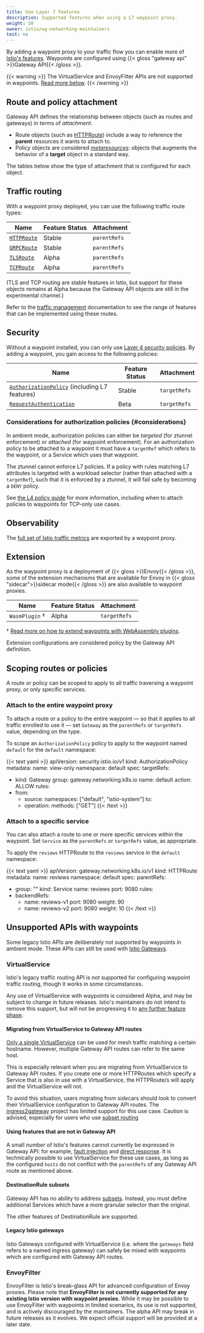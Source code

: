```yaml
---
title: Use Layer 7 features
description: Supported features when using a L7 waypoint proxy.
weight: 50
owner: istio/wg-networking-maintainers
test: no
---
```


By adding a waypoint proxy to your traffic flow you can enable more of [Istio's features](/docs/concepts). Waypoints are configured using {{< gloss "gateway api" >}}Gateway API{{< /gloss >}}.

{{< warning >}}
The VirtualService and EnvoyFilter APIs are not supported in waypoints. [Read more below](/docs/ambient/usage/l7-features/#unsupported-apis).
{{< /warning >}}

## Route and policy attachment

Gateway API defines the relationship between objects (such as routes and gateways) in terms of *attachment*.

* Route objects (such as [HTTPRoute](https://gateway-api.sigs.k8s.io/api-types/httproute/)) include a way to reference the **parent** resources it wants to attach to.
* Policy objects are considered [*metaresources*](https://gateway-api.sigs.k8s.io/geps/gep-713/): objects that augments the behavior of a **target** object in a standard way.

The tables below show the type of attachment that is configured for each object.

## Traffic routing

With a waypoint proxy deployed, you can use the following traffic route types:

|  Name  | Feature Status | Attachment |
| --- | --- | --- |
| [`HTTPRoute`](https://gateway-api.sigs.k8s.io/guides/http-routing/) | Stable | `parentRefs` |
| [`GRPCRoute`](https://gateway-api.sigs.k8s.io/guides/grpc-routing/) | Stable | `parentRefs` |
| [`TLSRoute`](https://gateway-api.sigs.k8s.io/guides/tls) | Alpha | `parentRefs` |
| [`TCPRoute`](https://gateway-api.sigs.k8s.io/guides/tcp/) | Alpha | `parentRefs` |

(TLS and TCP routing are stable features in Istio, but support for these objects remains at Alpha because the Gateway API objects are still in the experimental channel.)

Refer to the [traffic management](/docs/tasks/traffic-management/) documentation to see the range of features that can be implemented using these routes.

## Security

Without a waypoint installed, you can only use [Layer 4 security policies](/docs/ambient/usage/l4-policy/). By adding a waypoint, you gain access to the following policies:

|  Name  | Feature Status | Attachment |
| --- | --- | --- |
| [`AuthorizationPolicy`](/docs/reference/config/security/authorization-policy/) (including L7 features) | Stable | `targetRefs` |
| [`RequestAuthentication`](/docs/reference/config/security/request_authentication/) | Beta | `targetRefs` |

### Considerations for authorization policies {#considerations}

In ambient mode, authorization policies can either be *targeted* (for ztunnel enforcement) or *attached* (for waypoint enforcement). For an authorization policy to be attached to a waypoint it must have a `targetRef` which refers to the waypoint, or a Service which uses that waypoint.

The ztunnel cannot enforce L7 policies. If a policy with rules matching L7 attributes is targeted with a workload selector (rather than attached with a `targetRef`), such that it is enforced by a ztunnel, it will fail safe by becoming a `DENY` policy.

See [the L4 policy guide](/docs/ambient/usage/l4-policy/) for more information, including when to attach policies to waypoints for TCP-only use cases.

## Observability

The [full set of Istio traffic metrics](/docs/reference/config/metrics/) are exported by a waypoint proxy.

## Extension

As the waypoint proxy is a deployment of {{< gloss >}}Envoy{{< /gloss >}}, some of the extension mechanisms that are available for Envoy in {{< gloss "sidecar">}}sidecar mode{{< /gloss >}} are also available to waypoint proxies.

|  Name  | Feature Status | Attachment |
| --- | --- | --- |
| `WasmPlugin` † | Alpha | `targetRefs` |

† [Read more on how to extend waypoints with WebAssembly plugins](/docs/ambient/usage/extend-waypoint-wasm/).

Extension configurations are considered policy by the Gateway API definition.

## Scoping routes or policies

A route or policy can be scoped to apply to all traffic traversing a waypoint proxy, or only specific services.

### Attach to the entire waypoint proxy

To attach a route or a policy to the entire waypoint — so that it applies to all traffic enrolled to use it — set `Gateway` as the `parentRefs` or `targetRefs` value, depending on the type.

To scope an `AuthorizationPolicy` policy to apply to the waypoint named `default` for the `default` namespace:

{{< text yaml >}}
apiVersion: security.istio.io/v1
kind: AuthorizationPolicy
metadata:
  name: view-only
  namespace: default
spec:
  targetRefs:
  - kind: Gateway
    group: gateway.networking.k8s.io
    name: default
  action: ALLOW
  rules:
  - from:
    - source:
        namespaces: ["default", "istio-system"]
    to:
    - operation:
        methods: ["GET"]
{{< /text >}}

### Attach to a specific service

You can also attach a route to one or more specific services within the waypoint. Set `Service` as the `parentRefs` or `targetRefs` value, as appropriate.

To apply the `reviews` HTTPRoute to the `reviews` service in the `default` namespace:

{{< text yaml >}}
apiVersion: gateway.networking.k8s.io/v1
kind: HTTPRoute
metadata:
  name: reviews
  namespace: default
spec:
  parentRefs:
  - group: ""
    kind: Service
    name: reviews
    port: 9080
  rules:
  - backendRefs:
    - name: reviews-v1
      port: 9080
      weight: 90
    - name: reviews-v2
      port: 9080
      weight: 10
{{< /text >}}

## Unsupported APIs with waypoints

Some legacy Istio APIs are deliberately not supported by waypoints in ambient mode.  These APIs can still be used with [Istio Gateways](/docs/tasks/traffic-management/ingress/ingress-control/).

### VirtualService

Istio's legacy traffic routing API is not supported for configuring waypoint traffic routing, though it works in some circumstances.

Any use of VirtualService with waypoints is considered Alpha, and may be subject to change in future releases.
Istio's maintainers do not intend to remove this support, but will not be progressing it to [any further feature phase](/docs/releases/feature-stages).

#### Migrating from VirtualService to Gateway API routes

[Only a single VirtualService](/docs/reference/config/analysis/ist0109/) can be used for mesh traffic matching a certain hostname. However, multiple Gateway API routes can refer to the same host.

This is especially relevant when you are migrating from VirtualService to Gateway API routes. If you create one or more HTTPRoutes which specify a Service that is also in use with a VirtualService, the HTTPRoute/s will apply and the VirtualService will not.

To avoid this situation, users migrating from sidecars should look to convert their VirtualService configuration to Gateway API routes. The [ingress2gateway](https://github.com/kubernetes-sigs/ingress2gateway/) project has limited support for this use case. Caution is advised, especially for users who use [subset routing](/docs/concepts/traffic-management/#destination-rules)

#### Using features that are not in Gateway API

A small number of Istio's features cannot currently be expressed in Gateway API: for example, [fault injection](/docs/tasks/traffic-management/fault-injection/) and [direct response](/docs/reference/config/networking/virtual-service/#HTTPDirectResponse). It is technically possible to use VirtualService for these use cases, as long as the configured `hosts` do not conflict with the `parentRefs` of any Gateway API route as mentioned above.

#### DestinationRule subsets

Gateway API has no ability to address [subsets](/docs/reference/config/networking/destination-rule/#Subset). Instead, you must define additional Services which have a more granular selector than the original.

The other features of DestinationRule are supported.

#### Legacy Istio gateways

Istio Gateways configured with VirtualService (i.e. where the `gateways` field refers to a named ingress gateway) can safely be mixed with waypoints which are configured with Gateway API routes.

### EnvoyFilter

EnvoyFilter is Istio's break-glass API for advanced configuration of Envoy proxies. Please note that **EnvoyFilter is not currently supported for any existing Istio version with waypoint proxies**. While it may be possible to use EnvoyFilter with waypoints in limited scenarios, its use is not supported, and is actively discouraged by the maintainers. The alpha API may break in future releases as it evolves. We expect official support will be provided at a later date.
